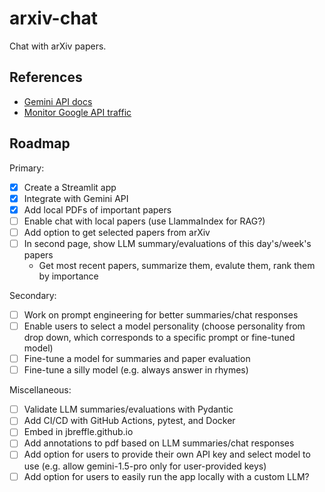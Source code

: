 # arxiv-chat

Chat with arXiv papers.

## References

- [Gemini API docs](https://ai.google.dev/gemini-api/docs/get-started/python)
- [Monitor Google API traffic](https://console.cloud.google.com/apis/dashboard)

## Roadmap

Primary:

- [x] Create a Streamlit app
- [x] Integrate with Gemini API
- [x] Add local PDFs of important papers
- [ ] Enable chat with local papers (use LlammaIndex for RAG?)
- [ ] Add option to get selected papers from arXiv
- [ ] In second page, show LLM summary/evaluations of this day's/week's papers
  - Get most recent papers, summarize them, evalute them, rank them by importance

Secondary:

- [ ] Work on prompt engineering for better summaries/chat responses
- [ ] Enable users to select a model personality (choose personality from drop down, which corresponds to a specific prompt or fine-tuned model)
- [ ] Fine-tune a model for summaries and paper evaluation
- [ ] Fine-tune a silly model (e.g. always answer in rhymes)

Miscellaneous:

- [ ] Validate LLM summaries/evaluations with Pydantic
- [ ] Add CI/CD with GitHub Actions, pytest, and Docker
- [ ] Embed in jbreffle.github.io
- [ ] Add annotations to pdf based on LLM summaries/chat responses
- [ ] Add option for users to provide their own API key and select model to use (e.g. allow gemini-1.5-pro only for user-provided keys)
- [ ] Add option for users to easily run the app locally with a custom LLM?
